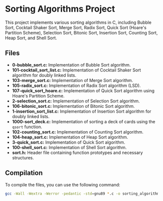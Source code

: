 # Sorting Algorithms Project

This project implements various sorting algorithms in C, including Bubble Sort, Cocktail Shaker Sort, Merge Sort, Radix Sort, Quick Sort (Hoare's Partition Scheme), Selection Sort, Bitonic Sort, Insertion Sort, Counting Sort, Heap Sort, and Shell Sort.

## Files

- **0-bubble_sort.c:** Implementation of Bubble Sort algorithm.
- **101-cocktail_sort_list.c:** Implementation of Cocktail Shaker Sort algorithm for doubly linked lists.
- **103-merge_sort.c:** Implementation of Merge Sort algorithm.
- **105-radix_sort.c:** Implementation of Radix Sort algorithm (LSD).
- **107-quick_sort_hoare.c:** Implementation of Quick Sort algorithm using Hoare's Partition Scheme.
- **2-selection_sort.c:** Implementation of Selection Sort algorithm.
- **106-bitonic_sort.c:** Implementation of Bitonic Sort algorithm.
- **1-insertion_sort_list.c:** Implementation of Insertion Sort algorithm for doubly linked lists.
- **1000-sort_deck.c:** Implementation of sorting a deck of cards using the `qsort` function.
- **102-counting_sort.c:** Implementation of Counting Sort algorithm.
- **104-heap_sort.c:** Implementation of Heap Sort algorithm.
- **3-quick_sort.c:** Implementation of Quick Sort algorithm.
- **100-shell_sort.c:** Implementation of Shell Sort algorithm.
- **sort.h:** Header file containing function prototypes and necessary structures.

## Compilation

To compile the files, you can use the following command:

```bash
gcc -Wall -Wextra -Werror -pedantic -std=gnu89 *.c -o sorting_algorithms
